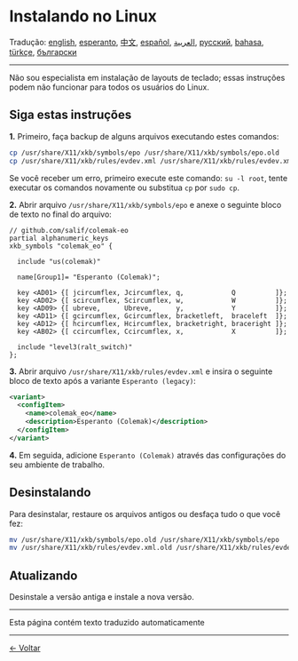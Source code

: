# Instalando no Linux

Tradução: [english](LINUX.md), [esperanto](LINUX.eo.md), [中文](LINUX.zh-CN.md), [español](LINUX.es.md), [العربية](LINUX.ar.md), [русский](LINUX.ru.md), [bahasa](LINUX.id.md), [türkçe](LINUX.tr.md), [български](LINUX.bg.md)

---

Não sou especialista em instalação de layouts de teclado; essas instruções podem não funcionar para todos os usuários do Linux.

## Siga estas instruções

**1.** Primeiro, faça backup de alguns arquivos executando estes comandos:

```bash
cp /usr/share/X11/xkb/symbols/epo /usr/share/X11/xkb/symbols/epo.old
cp /usr/share/X11/xkb/rules/evdev.xml /usr/share/X11/xkb/rules/evdev.xml.old
```

Se você receber um erro, primeiro execute este comando: `su -l root`, tente executar os comandos novamente ou substitua `cp` por `sudo cp`.

**2.** Abrir arquivo `/usr/share/X11/xkb/symbols/epo` e anexe o seguinte bloco de texto no final do arquivo:

```
// github.com/salif/colemak-eo
partial alphanumeric_keys
xkb_symbols "colemak_eo" {

  include "us(colemak)"

  name[Group1]= "Esperanto (Colemak)";

  key <AD01> {[ jcircumflex, Jcircumflex, q,            Q          ]};
  key <AD02> {[ scircumflex, Scircumflex, w,            W          ]};
  key <AD09> {[ ubreve,      Ubreve,      y,            Y          ]};
  key <AD11> {[ gcircumflex, Gcircumflex, bracketleft,  braceleft  ]};
  key <AD12> {[ hcircumflex, Hcircumflex, bracketright, braceright ]};
  key <AB02> {[ ccircumflex, Ccircumflex, x,            X          ]};

  include "level3(ralt_switch)"
};
```

**3.** Abrir arquivo `/usr/share/X11/xkb/rules/evdev.xml` e insira o seguinte bloco de texto após a variante `Esperanto (legacy)`:

```xml
<variant>
  <configItem>
    <name>colemak_eo</name>
    <description>Esperanto (Colemak)</description>
  </configItem>
</variant>
```

**4.** Em seguida, adicione `Esperanto (Colemak)` através das configurações do seu ambiente de trabalho.

## Desinstalando

Para desinstalar, restaure os arquivos antigos ou desfaça tudo o que você fez:

```bash
mv /usr/share/X11/xkb/symbols/epo.old /usr/share/X11/xkb/symbols/epo
mv /usr/share/X11/xkb/rules/evdev.xml.old /usr/share/X11/xkb/rules/evdev.xml
```

## Atualizando

Desinstale a versão antiga e instale a nova versão.

---

Esta página contém texto traduzido automaticamente

---

[← Voltar](./README.pt.md)
